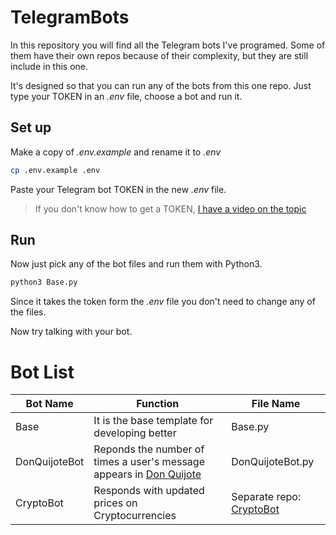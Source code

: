 # TelegramBots

In this repository you will find all the Telegram bots I've programed.
Some of them have their own repos because of their complexity, but they are still include in this one.

It's designed so that you can run any of the bots from this one repo. Just type your TOKEN in an _.env_ file, choose a bot and run it.

## Set up

Make a copy of _.env.example_ and rename it to _.env_

```bash
cp .env.example .env
```

Paste your Telegram bot TOKEN in the new _.env_ file.

> If you don't know how to get a TOKEN, [I have a video on the topic](https://youtu.be/h1QGky22b-k)

## Run

Now just pick any of the bot files and run them with Python3.

```bash
python3 Base.py
```

Since it takes the token form the _.env_ file you don't need to change any of the files.

Now try talking with your bot.

# Bot List

| Bot Name | Function | File Name |
| - | - | - |
| Base | It is the base template for developing better | Base.py |
| DonQuijoteBot | Reponds the number of times a user's message appears in  [Don Quijote](https://en.wikipedia.org/wiki/Don_Quixote) | DonQuijoteBot.py |
|CryptoBot|Responds with updated prices on Cryptocurrencies|Separate repo:  [CryptoBot](https://github.com/magnitopic/TelegramCryptoBot)|